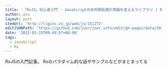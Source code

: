```yaml
---
title: '「RxJS」初心者入門 - JavaScriptの非同期処理の常識を変えるライブラリ | 株式会社LIG'
author: azu
layout: post
itemUrl: 'http://liginc.co.jp/web/js/151272'
editJSONPath: 'https://github.com/jser/jser.info/edit/gh-pages/data/2015/03/index.json'
date: '2015-03-23T09:48:57+00:00'
tags:
  - JavaScript
  - Rx
---
```

RxJSの入門記事。
Rxのパラダイム的な話やサンプルなどがまとまってる
